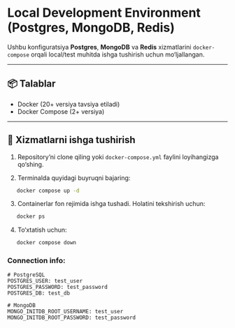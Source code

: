 # Local Development Environment (Postgres, MongoDB, Redis)

Ushbu konfiguratsiya **Postgres**, **MongoDB** va **Redis** xizmatlarini `docker-compose` orqali local/test muhitda ishga tushirish uchun mo‘ljallangan.

---

## 📦 Talablar
- Docker (20+ versiya tavsiya etiladi)
- Docker Compose (2+ versiya)

---

## 🚀 Xizmatlarni ishga tushirish

1. Repository’ni clone qiling yoki `docker-compose.yml` faylini loyihangizga qo‘shing.

2. Terminalda quyidagi buyruqni bajaring:

```bash
   docker compose up -d
```
3. Containerlar fon rejimida ishga tushadi. Holatini tekshirish uchun:

```bash
   docker ps
```

4. To‘xtatish uchun:

```bash
   docker compose down
```

### Connection info:

```dotenv
# PostgreSQL
POSTGRES_USER: test_user
POSTGRES_PASSWORD: test_password
POSTGRES_DB: test_db

# MongoDB
MONGO_INITDB_ROOT_USERNAME: test_user
MONGO_INITDB_ROOT_PASSWORD: test_password
```
